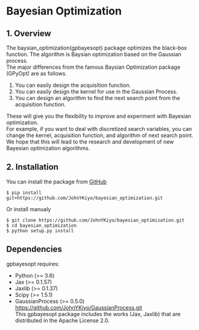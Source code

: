 # Bayesian Optimization
## 1\. Overview
The baysian_optimization(gpbayesopt) package optimizes the black-box function. The algorithm is Baysian optimization based on the Gaussian process.  
The major differences from the famous Baysian Optimization package (GPyOpt) are as follows.    
1. You can easily design the acquisition function.   
2. You can easily design the kernel for use in the Gaussian Process.   
3. You can design an algorithm to find the next search point from the acquisition function.  

These will give you the flexibility to improve and experiment with Bayesian optimization.   
For example, if you want to deal with discretized search variables, you can change the kernel, acquisition function, and algorithm of next search point.
We hope that this will lead to the research and development of new Bayesian optimization algorithms.

## 2\. Installation

You can install the package from
[GitHub](https://github.com/JohnYKiyo/bayesian_optimization)

``` :sh
$ pip install git+https://github.com/JohnYKiyo/bayesian_optimization.git

```

Or install manualy

``` :sh
$ git clone https://github.com/JohnYKiyo/bayesian_optimization.git
$ cd bayesian_optimization
$ python setup.py install
```

## Dependencies

gpbayesopt requires:

- Python (>= 3.6)   
- Jax (>= 0.1.57)   
- Jaxlib (>= 0.1.37)   
- Scipy (>= 1.5.1)
- GaussianProcess (>= 0.5.0) https://github.com/JohnYKiyo/GaussianProcess.git   
This gpbayesopt package includes the works (Jax, Jaxlib) that are distributed in the Apache License 2.0.
